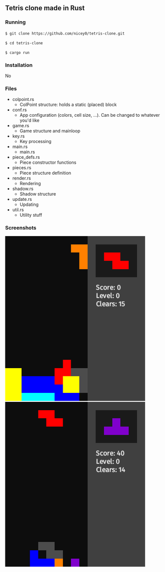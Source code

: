 ## Tetris clone made in Rust

### Running
`$ git clone https://github.com/nicey0/tetris-clone.git`

`$ cd tetris-clone`

`$ cargo run`

### Installation
No

### Files
- colpoint.rs
    - ColPoint structure: holds a static (placed) block
- conf.rs
    - App configuration (colors, cell size, ...). Can be changed to whatever you'd like
- game.rs
    - Game structure and mainloop
- key.rs
    - Key processing
- main.rs
    - main.rs
- piece_defs.rs
    - Piece constructor functions
- pieces.rs
    - Piece structure definition
- render.rs
    - Rendering
- shadow.rs
    - Shadow structure
- update.rs
    - Updating
- util.rs
    - Utility stuff

### Screenshots
![](screenshots/1.png)
![](screenshots/2.png)
